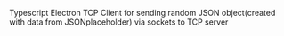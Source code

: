 Typescript Electron TCP Client for sending random JSON object(created with data from JSONplaceholder) via sockets to TCP server
